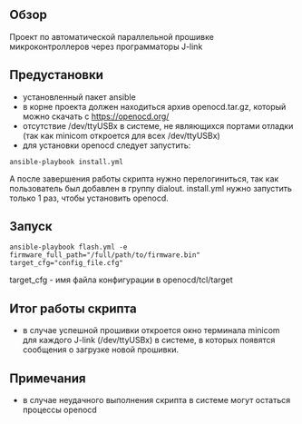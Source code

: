 ## Обзор

Проект по автоматической параллельной прошивке микроконтроллеров через программаторы J-link

## Предустановки

- установленный пакет ansible
- в корне проекта должен находиться архив openocd.tar.gz, который можно скачать с https://openocd.org/
- отсутствие /dev/ttyUSBx в системе, не являющихся портами отладки
(так как minicom откроется для всех /dev/ttyUSBx)
- для установки openocd следует запустить:

```
ansible-playbook install.yml
```
А после завершения работы скрипта нужно перелогиниться, так как пользователь был добавлен в группу dialout.
install.yml нужно запустить только 1 раз, чтобы установить openocd.

## Запуск

```
ansible-playbook flash.yml -e firmware_full_path="/full/path/to/firmware.bin" target_cfg="config_file.cfg"
```
target_cfg - имя файла конфигурации в openocd/tcl/target

## Итог работы скрипта

- в случае успешной прошивки откроется окно терминала minicom для каждого J-link (/dev/ttyUSBx) в системе, в которых появятся сообщения о загрузке новой прошивки.

## Примечания

- в случае неудачного выполнения скрипта в системе могут остаться процессы openocd